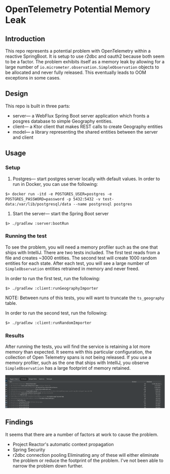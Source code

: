 # OpenTelemetry Potential Memory Leak

## Introduction
This repo represents a potential problem with OpenTelemetry within a reactive SpringBoot. It is setup to use r2dbc and oauth2 because both seem to be a factor. 
The problem exhibits itself as a memory leak by allowing for a large number of `io.micrometer.observation.SimpleObservation` objects to be allocated and never
fully released. This eventually leads to OOM exceptions in some cases.

## Design
This repo is built in three parts:
* server— a WebFlux Spring Boot server application which fronts a posgres database to simple Geography entities.
* client— a Ktor client that makes REST calls to create Geography entities
* model— a library representing the shared entities between the server and client

## Usage
### Setup 
1. Postgres— start postgres server locally with default values. In order to run in Docker, you can use the following:
```shell
$> docker run -itd -e POSTGRES_USER=postgres -e POSTGRES_PASSWORD=password -p 5432:5432 -v test-data:/var/lib/postgresql/data --name postgresql postgres
```
1. Start the server— start the Spring Boot server
```shell
$> ./gradlew :server:bootRun
```

### Running the test
To see the problem, you will need a memory profiler such as the one that ships with IntelliJ. There are two tests included. The first test reads from a file and
creates ~3000 entities. The second test will create 1000 random entities for each state.
After each test, you will see a large number of `SimpleObservation` entities retrained in memory and never freed.

In order to run the first test, run the following:
```shell
$> ./gradlew :client:runGeographyImporter
```
NOTE: Between runs of this tests, you will want to truncate the `ts_geography` table.

In order to run the second test, run the following:
```shell
$> ./gradlew :client:runRandomImporter
```

### Results
After running the tests, you will find the service is retaining a lot more memory than expected. It seems with this particular configuration, the collection of
Open Telemetry spans is not being released. If you use a memory profiler, such as the one that ships with IntelliJ, you observe `SimpleObservation` has a large 
footprint of memory retained.

![My Image](images/BiggestObjects.png)

## Findings
It seems that there are a number of factors at work to cause the problem. 
* Project Reactor's automatic context propagation
* Spring Security
* r2dbc connection pooling
Eliminating any of these will either eliminate the problem or reduce the footprint of the problem. I've not been able to narrow the problem down further.

